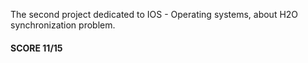 The second project dedicated to IOS - Operating systems, about H2O synchronization problem.

#### SCORE 11/15
